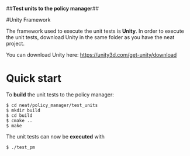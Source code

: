 ##**Test units to the policy manager**##

#Unity Framework

The framework used to execute the unit tests is **Unity**. In order to execute the unit tests, download Unity in the same folder as you have the neat project.

You can download Unity here:
https://unity3d.com/get-unity/download


# Quick start

To **build** the unit tests to the policy manager:

```
$ cd neat/policy_manager/test_units
$ mkdir build
$ cd build
$ cmake ..
$ make
```

The unit tests can now be **executed** with

```
$ ./test_pm
```
